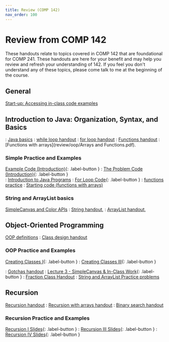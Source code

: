```yaml
---
title: Review (COMP 142)
nav_order: 100
---
```


# Review from COMP 142

These handouts relate to topics covered in COMP 142 that are foundational for COMP 241.  These handouts are here for your benefit and may help you review and refresh your understanding of 142.  If you feel you don't understand any of these topics, please come talk to me at the beginning of the course.

## General
[Start-up: Accessing in-class code examples](review/oop/VCSSetup.pdf)

## Introduction to Java: Organization, Syntax, and Basics

:  [Java basics](review/intro/java-basics.pdf)
:  [while loop handout](review/intro/while-loops-handout.pdf)
:  [for loop handout](review/intro/for-loops-handout.pdf)
:  [Functions handout](review/intro/functions-handout.pdf)
:  [Functions with arrays](review/oop/Arrays and Functions.pdf). 

### Simple Practice and Examples

  [Example Code (Introduction)](review/intro/introductionToJava.java){: .label-button } 
: [The Problem Code (Introduction)](review/intro/problemCode.java){: .label-button }   
: [Introduction to Java Programs](review/intro/scheduleLab1.pdf)
: [For Loop Code](review/intro/forLoop.java){: .label-button }
: [functions practice](review/intro/functions-practice.pdf)
: [Starting code (functions with arrays)](review/oop/classPracticeBlank.java)

### String and ArrayList basics
 [SimpleCanvas and Color APIs](review/oop/simplecanvas-and-color.pdf)
:  [String handout](review/arraylists-str/strings-handout.pdf),
:  [ArrayList handout](review/arraylists-str/arraylists-handout.pdf), 

## Object-Oriented Programming

  [OOP definitions](review/oop/oop-defs.pdf)
:  [Class design handout](review/oop/oop-creating-classes-handout.pdf)

### OOP Practice and Examples

 [Creating Classes I](review/oop/oop-creating-classes-slides1.pdf){: .label-button } 
: [Creating Classes III](review/oop/creating-classes-day2-slides.pdf){: .label-button } 

:  [Gotchas handout](review/oop/oop-gotchas-handout.pdf)
:  [Lecture 3 - SimpleCanvas & In-Class Work](https://rhodes.instructuremedia.com/embed/b5ee1d41-8556-4609-93ed-cade4dc2aea8){: .label-button }
:  [Fraction Class Handout](review/oop/fraction-class-handout.pdf)
:  [String and ArrayList Practice problems](review/arraylists-str/practice.pdf)

## Recursion

  [Recursion handout](review/recursion/recursion-handout.pdf)
:  [Recursion with arrays handout](review/recursion/recursion-with-arrays.pdf)
:  [Binary search handout](review/recursion/binsearch-handout.pdf)

### Recursion Practice and Examples

  [Recursion I Slides](review/recursion/recursion-1-slides.pdf){: .label-button } 
: [Recursion III Slides](review/recursion/day3-recursion-with-arrays-slides.pdf){: .label-button } 
: [Recursion IV Slides](review/recursion/day4-binsearch-slides.pdf){: .label-button } 
